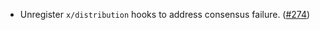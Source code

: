- Unregister `x/distribution` hooks to address consensus failure. ([#274](https://github.com/strangelove-ventures/noble/pull/274))
